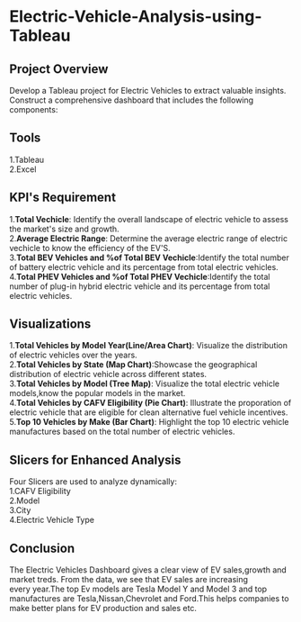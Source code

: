 # Electric-Vehicle-Analysis-using-Tableau

## Project Overview

Develop a Tableau project for Electric Vehicles to extract valuable insights.<br>
Construct a comprehensive dashboard that includes the following components:<br>

## Tools

1.Tableau<br>
2.Excel<br>


## KPI's Requirement

1.**Total Vechicle**: Identify the overall landscape of electric vehicle to assess the market's size and growth.<br>
2.**Average Electric Range**: Determine the average electric range of electric vechicle to know the efficiency of the EV'S. <br>
3.**Total BEV Vehicles and %of Total BEV Vechicle**:Identify the total number of battery electric vehicle and its percentage from total electric vehicles.<br>
4.**Total PHEV Vehicles and %of Total PHEV Vechicle**:Identify the total number of plug-in hybrid electric vehicle and its percentage from total electric vehicles.<br>


## Visualizations

1.**Total Vehicles by Model Year(Line/Area Chart)**: Visualize the distribution of electric vehicles over the years.<br>
2.**Total Vehicles by State (Map Chart)**:Showcase the geographical distribution of electric vehicle across different states.<br>
3.**Total Vehicles by Model (Tree Map)**: Visualize the total electric vehicle models,know the popular models in the market.<br>
4.**Total Vehicles by CAFV Eligibility (Pie Chart)**: Illustrate the proporation of electric vehicle that are eligible for clean alternative fuel vehicle incentives.<br>
5.**Top 10 Vehicles by Make (Bar Chart)**: Highlight the top 10 electric vehicle manufactures based on the total number of electric vehicles.<br>

## Slicers for Enhanced Analysis

Four Slicers are used to analyze dynamically:<br>
1.CAFV Eligibility<br>
2.Model<br>
3.City<br>
4.Electric Vehicle Type<br>


## Conclusion

The Electric Vehicles Dashboard gives a clear view of EV sales,growth and market treds. From the data, we see that EV sales are increasing<br>
every year.The top Ev models are Tesla Model Y and Model 3 and top manufactures are Tesla,Nissan,Chevrolet and Ford.This helps companies to <br>
make better plans for EV production and sales etc.


